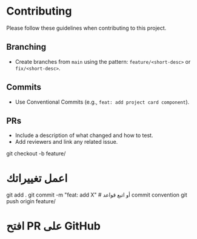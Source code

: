 # Contributing

Please follow these guidelines when contributing to this project.

## Branching
- Create branches from `main` using the pattern: `feature/<short-desc>` or `fix/<short-desc>`.

## Commits
- Use Conventional Commits (e.g., `feat: add project card component`).

## PRs
- Include a description of what changed and how to test.
- Add reviewers and link any related issue.


git checkout -b feature/<short-desc>
# اعمل تغييراتك
git add .
git commit -m "feat: add X"   # أو اتبع قواعد commit convention
git push origin feature/<short-desc>
# افتح PR على GitHub